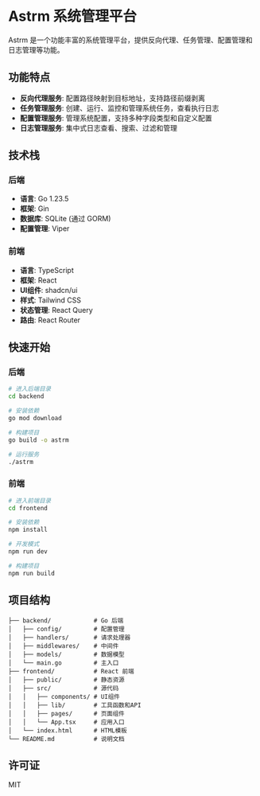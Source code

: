 # Astrm 系统管理平台

Astrm 是一个功能丰富的系统管理平台，提供反向代理、任务管理、配置管理和日志管理等功能。

## 功能特点

- **反向代理服务**: 配置路径映射到目标地址，支持路径前缀剥离
- **任务管理服务**: 创建、运行、监控和管理系统任务，查看执行日志
- **配置管理服务**: 管理系统配置，支持多种字段类型和自定义配置
- **日志管理服务**: 集中式日志查看、搜索、过滤和管理

## 技术栈

### 后端

- **语言**: Go 1.23.5
- **框架**: Gin
- **数据库**: SQLite (通过 GORM)
- **配置管理**: Viper

### 前端

- **语言**: TypeScript
- **框架**: React
- **UI组件**: shadcn/ui
- **样式**: Tailwind CSS
- **状态管理**: React Query
- **路由**: React Router

## 快速开始

### 后端

```bash
# 进入后端目录
cd backend

# 安装依赖
go mod download

# 构建项目
go build -o astrm

# 运行服务
./astrm
```

### 前端

```bash
# 进入前端目录
cd frontend

# 安装依赖
npm install

# 开发模式
npm run dev

# 构建项目
npm run build
```

## 项目结构

```
├── backend/            # Go 后端
│   ├── config/         # 配置管理
│   ├── handlers/       # 请求处理器
│   ├── middlewares/    # 中间件
│   ├── models/         # 数据模型
│   └── main.go         # 主入口
├── frontend/           # React 前端
│   ├── public/         # 静态资源
│   ├── src/            # 源代码
│   │   ├── components/ # UI组件
│   │   ├── lib/        # 工具函数和API
│   │   ├── pages/      # 页面组件
│   │   └── App.tsx     # 应用入口
│   └── index.html      # HTML模板
└── README.md           # 说明文档
```

## 许可证

MIT
